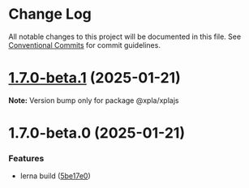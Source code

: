 # Change Log

All notable changes to this project will be documented in this file.
See [Conventional Commits](https://conventionalcommits.org) for commit guidelines.

# [1.7.0-beta.1](https://github.com/xpladev/xplajs/compare/@xpla/xplajs@1.7.0-beta.0...@xpla/xplajs@1.7.0-beta.1) (2025-01-21)

**Note:** Version bump only for package @xpla/xplajs





# 1.7.0-beta.0 (2025-01-21)


### Features

* lerna build ([5be17e0](https://github.com/xpladev/xplajs/commit/5be17e07a1c23bafc11c2619d8c8aae0ad43b5c9))
